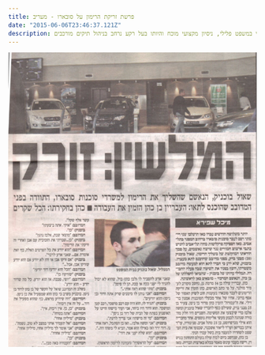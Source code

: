 ```yaml
---
title: פרשת זריקת הרימון על סובארו - מעריב
date: "2015-06-06T23:46:37.121Z"
description: משרד עו"ד איתן כבריאן  מתמחה בתחום המשפט הפלילי על כל רבדיו. ייחודו של עו"ד כבריאן הוא בשילוב ידע רב-תחומי במשפט פלילי, ניסיון מקצועי מוכח והיותו בעל רקע נרחב בניהול תיקים מורכבים
---
```


![alt](1.jpg)

